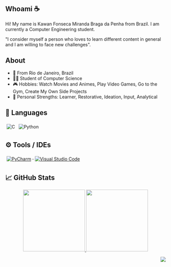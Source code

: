 ## Whoami ☕
Hi! My name is Kawan Fonseca Miranda Braga da Penha from Brazil. I am currently a Computer Engineering student.

"I consider myself a person who loves to learn different content in general and I am willing to face new challenges".

## About

-   📍 From Rio de Janeiro, Brazil
-   👨‍💻 Student of Computer Science
-   🎮 Hobbies: Watch Movies and Animes, Play Video Games, Go to the Gym, Create My Own Side Projects
-   💪 Personal Strengths: Learner, Restorative, Ideation, Input, Analytical


## 🔨 Languages

<a href="https://learn.microsoft.com/en-us/cpp/c-language/?view=msvc-170" target="_blank" style="text-decoration: none;">
    <img src="https://img.shields.io/badge/c-%2300599C.svg?style=for-the-badge&logo=c&logoColor=white" alt="C" style="vertical-align:top; margin:6px 4px">
</a> 
<a href="https://www.python.org" target="_blank" style="text-decoration: none;">
    <img src="https://img.shields.io/badge/Python-3776AB?style=for-the-badge&logo=python&logoColor=white" alt="Python" style="vertical-align:top; margin:6px 4px">
</a>

## ⚙️ Tools / IDEs

<a href="https://www.jetbrains.com/pycharm" target="_blank">
    <img src="https://img.shields.io/badge/pycharm-140?style=for-the-badge&logo=pycharm&logoColor=black&color=black&labelColor=white" alt="PyCharm" style="vertical-align:top; margin:6px 4px">
</a>
<a href="https://code.visualstudio.com" target="_blank">
    <img src="https://img.shields.io/badge/Visual%20Studio%20Code-0078d7.svg?style=for-the-badge&logo=visual-studio-code&logoColor=white" alt="Visual Studio Code" style="vertical-align:top; margin:6px 4px">
</a>

## &#x1f4c8; GitHub Stats

<p align="center">
	<a href="https://github.com/MirandaKawan/MirandaKawan" target="_blank">
	    <img widht="48%" height="194px" src="https://github-readme-stats.vercel.app/api?username=MirandaKawan&show_icons=true&theme=gruvbox"/>
	</a>
	<a href="https://github.com/MirandaKawan/MirandaKawan" target="_blank">
	  <img widht="50%" height="194px" src="https://github-readme-stats.vercel.app/api/top-langs/?username=MirandaKawan&hide=html&title_color=D8A52C&text_color=8DBF7B&icon_color=a9fef7&bg_color=282828&layout=compact" />
	</a>
</p>
<p align="right">
<img src="https://komarev.com/ghpvc/?username=MirandaKawan&style=plastic&label=Views"><img>
</p>
